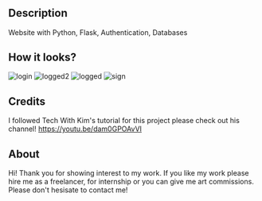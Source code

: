 # <HDFF With Python>

## Description

Website with Python, Flask, Authentication, Databases

## How it looks?

![login](https://user-images.githubusercontent.com/73942727/235217729-3126c787-6854-4c1b-9f03-dba949765ddd.png)
![logged2](https://user-images.githubusercontent.com/73942727/235217748-4df26786-c341-4673-bdca-6d2878c795ef.png)
![logged](https://user-images.githubusercontent.com/73942727/235217762-cbb63bb6-7dc4-48df-99e1-53cfe229c452.png)
![sign](https://user-images.githubusercontent.com/73942727/235217802-69e15522-9408-469a-82f9-9bb885a11c61.png)


## Credits

I followed Tech With Kim's tutorial for this project please check out his channel! 
   https://youtu.be/dam0GPOAvVI
   
   
## About
Hi! 
Thank you for showing interest to my work. 
If you like my work please hire me as a freelancer, for internship or you can give me art commissions.
Please don't hesisate to contact me!
